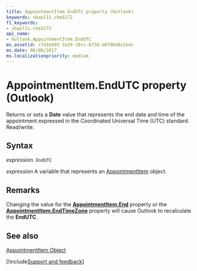 ```yaml
---
title: AppointmentItem.EndUTC property (Outlook)
keywords: vbaol11.chm3272
f1_keywords:
- vbaol11.chm3272
api_name:
- Outlook.AppointmentItem.EndUTC
ms.assetid: c741e893-3a29-10cc-0730-a0796d8c2e4c
ms.date: 06/08/2017
ms.localizationpriority: medium
---
```



# AppointmentItem.EndUTC property (Outlook)

Returns or sets a **Date** value that represents the end date and time of the appointment expressed in the Coordinated Universal Time (UTC) standard. Read/write.


## Syntax

_expression_. `EndUTC`

_expression_ A variable that represents an [AppointmentItem](Outlook.AppointmentItem.md) object.


## Remarks

Changing the value for the **[AppointmentItem.End](Outlook.AppointmentItem.End.md)** property or the **[AppointmentItem.EndTimeZone](Outlook.AppointmentItem.EndTimeZone.md)** property will cause Outlook to recalculate the **EndUTC**.


## See also


[AppointmentItem Object](Outlook.AppointmentItem.md)

[!include[Support and feedback](~/includes/feedback-boilerplate.md)]